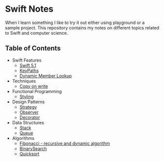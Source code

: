 # Swift Notes

When I learn something I like to try it out either using playground or a sample project.
This repository contains my notes on different topics related to Swift and computer science.

## Table of Contents

- Swift Features
  - [Swift 5.1](Swift%20Features/Swift-5.1.playground)
  - [KeyPaths](Swift%20Features/KeyPath.playground)
  - [Dynamic Member Lookup](Swift%20Features/DynamicMemberLookup.playground)
- Techniques
  - [Copy on write](Techniques/CopyOnWrite.playground)
- Functional Programming
  - [Styling](Functional%20Programming/Styling.playground)
- Design Patterns
  - [Strategy](Design%20Patterns/Strategy.playground)
  - [Observer](Design%20Patterns/Observer.playground)
  - [Decorator](Design%20Patterns/Decorator.playground)
- Data Structures
  - [Stack](Data%20Structures/Stack.playground)
  - [Queue](Data%20Structures/Queue.playground)
- Algorithms
  - [Fibonacci - recursive and dynamic algorithm](Algorithms/Fibonacci.playground)
  - [BinarySearch](Algorithms/BinarySearch.playground)
  - [Quicksort](Algorithms/Quicksort.playground)
